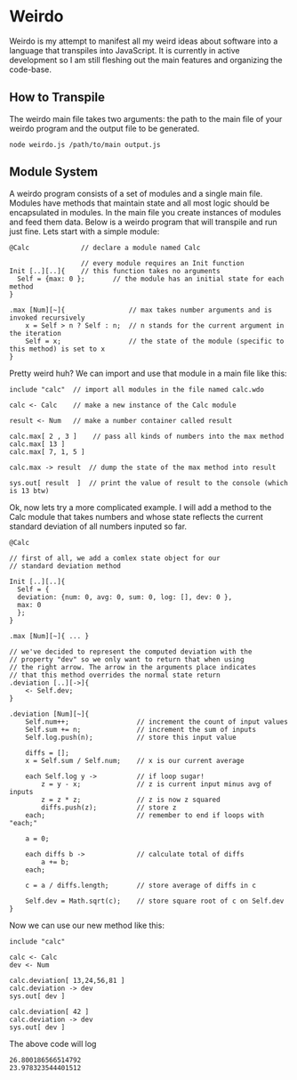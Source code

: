Weirdo
======

Weirdo is my attempt to manifest all my weird ideas about software into a language that transpiles into JavaScript. It is currently in active development so I am still fleshing out the main features and organizing the code-base.

How to Transpile
---------
The weirdo main file takes two arguments: the path to the main file of your weirdo program and the output file to be generated.
```shell
node weirdo.js /path/to/main output.js
```

Module System
-------------
A weirdo program consists of a set of modules and a single main file. Modules have methods that maintain state and all most logic should be encapsulated in modules. In the main file you create instances of modules and feed them data. Below is a weirdo program that will transpile and run just fine. Lets start with a simple module:

```code
@Calc             // declare a module named Calc

                  // every module requires an Init function
Init [..][..]{    // this function takes no arguments
  Self = {max: 0 };       // the module has an initial state for each method
}

.max [Num][~]{                // max takes number arguments and is invoked recursively
	x = Self > n ? Self : n;  // n stands for the current argument in the iteration
	Self = x;                 // the state of the module (specific to this method) is set to x
}
```
Pretty weird huh? We can import and use that module in a main file like this:

```code
include "calc"  // import all modules in the file named calc.wdo

calc <- Calc    // make a new instance of the Calc module

result <- Num   // make a number container called result

calc.max[ 2 , 3 ]    // pass all kinds of numbers into the max method
calc.max[ 13 ]
calc.max[ 7, 1, 5 ]

calc.max -> result  // dump the state of the max method into result

sys.out[ result  ]  // print the value of result to the console (which is 13 btw)
```

Ok, now lets try a more complicated example. I will add a method to the Calc module that takes numbers and whose state reflects the current standard deviation of all numbers inputed so far.

```code
@Calc

// first of all, we add a comlex state object for our 
// standard deviation method

Init [..][..]{
  Self = { 
  deviation: {num: 0, avg: 0, sum: 0, log: [], dev: 0 },
  max: 0
  };
}

.max [Num][~]{ ... }

// we've decided to represent the computed deviation with the
// property "dev" so we only want to return that when using 
// the right arrow. The arrow in the arguments place indicates
// that this method overrides the normal state return
.deviation [..][->]{
	<- Self.dev;
}

.deviation [Num][~]{
	Self.num++;					// increment the count of input values
	Self.sum += n;				// increment the sum of inputs
	Self.log.push(n);       	// store this input value
	
	diffs = [];             
	x = Self.sum / Self.num;	// x is our current average
	
	each Self.log y ->			// if loop sugar!
		z = y - x;				// z is current input minus avg of inputs
		z = z * z;				// z is now z squared
		diffs.push(z);			// store z
	each;						// remember to end if loops with "each;"

	a = 0;
	
	each diffs b ->				// calculate total of diffs
		a += b;
	each;
	
	c = a / diffs.length;		// store average of diffs in c

	Self.dev = Math.sqrt(c);	// store square root of c on Self.dev
}
```
Now we can use our new method like this:
```code
include "calc"

calc <- Calc
dev <- Num

calc.deviation[ 13,24,56,81 ]
calc.deviation -> dev
sys.out[ dev ]

calc.deviation[ 42 ]
calc.deviation -> dev
sys.out[ dev ]

```
The above code will log
```shell
26.800186566514792
23.978323544401512
```
